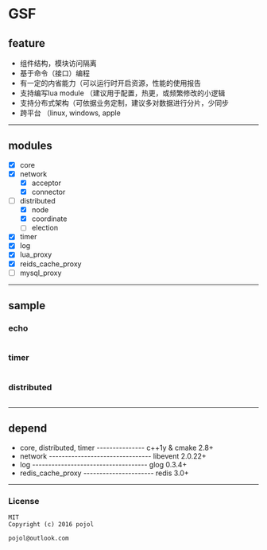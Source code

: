 # GSF

## feature
- 组件结构，模块访问隔离
- 基于命令（接口）编程
- 有一定的内省能力（可以运行时开启资源，性能的使用报告
- 支持编写lua module （建议用于配置，热更，或频繁修改的小逻辑
- 支持分布式架构（可依据业务定制，建议多对数据进行分片，少同步
- 跨平台 （linux, windows, apple

***
## modules
- [x] core
- [x] network
    - [x] acceptor
    - [x] connector
- [ ] distributed
    - [x] node
    - [x] coordinate
    - [ ] election
- [x] timer
- [x] log
- [x] lua_proxy
- [x] reids_cache_proxy
- [ ] mysql_proxy

***
## sample
### echo
```c++

```

### timer
```c++

```

### distributed
```c++

```

***
## depend
- core, distributed, timer --------------- c++1y & cmake 2.8+
- network -------------------------------- libevent 2.0.22+
- log ------------------------------------ glog 0.3.4+
- redis_cache_proxy ---------------------- redis 3.0+

***
### License
	MIT
	Copyright (c) 2016 pojol
	
	pojol@outlook.com
